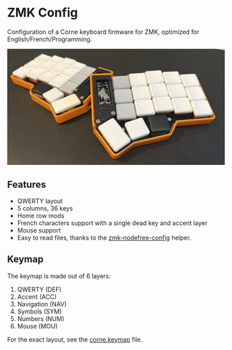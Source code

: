 # ZMK Config

Configuration of a Corne keyboard firmware for ZMK, optimized for English/French/Programming.

![My Corne 36 keys keyboard](images/corne36.jpg)

## Features

* QWERTY layout
* 5 columns, 36 keys
* Home row mods
* French characters support with a single dead key and accent layer
* Mouse support
* Easy to read files, thanks to the [zmk-nodefree-config](https://github.com/urob/zmk-nodefree-config) helper.

## Keymap

The keymap is made out of 6 layers:

1. QWERTY (DEF)
2. Accent (ACC)
3. Navigation (NAV)
4. Symbols (SYM)
5. Numbers (NUM)
6. Mouse (MOU)

For the exact layout, see the [corne.keymap](config/corne.keymap) file.

